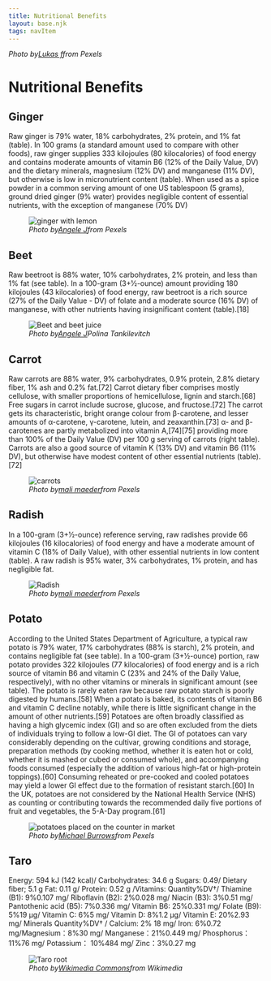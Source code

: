 ```yaml
---
title: Nutritional Benefits
layout: base.njk
tags: navItem
---
```

<div class="d_nutri_warp">
<div class="d_banner">
<img src="/images/pexels-daria-shevtsova-1508666.jpeg" alt="">
</div>
<figcaption class="d_fig">
 <cite>Photo by<a href="https://www.pexels.com/photo/assorted-citrus-fruits-and-vegetables-952476/">Lukas f</a>from Pexels</cite> </figcaption>
<h1 class="d_topic">Nutritional Benefits</h1>


<div class="d_card">
<h2 class="d_title">Ginger</h2>
<p class="d_content">
Raw ginger is 79% water, 18% carbohydrates, 2% protein, and 1% fat (table). In 100 grams (a standard amount used to compare with other foods), raw ginger supplies 333 kilojoules (80 kilocalories) of food energy and contains moderate amounts of vitamin B6 (12% of the Daily Value, DV) and the dietary minerals, magnesium (12% DV) and manganese (11% DV), but otherwise is low in micronutrient content (table).
When used as a spice powder in a common serving amount of one US tablespoon (5 grams), ground dried ginger (9% water) provides negligible content of essential nutrients, with the exception of manganese (70% DV)
</p>
<figure class="d_nutri_img">
<img src="/images/pexels-angele-j-128403.jpeg"
 alt="ginger with lemon">
 
 <figcaption class="d_fig">
 <cite>Photo by<a href="https://www.pexels.com/photo/ginger-and-2-lemon-fruit-128403/">Angele J</a>from Pexels</cite> </figcaption>
</figure>

</div> 

<div class="d_card">
<h2 class="d_title">Beet</h2>
<p class="d_content">Raw beetroot is 88% water, 10% carbohydrates, 2% protein, and less than 1% fat (see table). In a 100-gram (3+1⁄2-ounce) amount providing 180 kilojoules (43 kilocalories) of food energy, raw beetroot is a rich source (27% of the Daily Value - DV) of folate and a moderate source (16% DV) of manganese, with other nutrients having insignificant content (table).[18] </p>
<figure class="d_nutri_img">
<img src="/images/pexels-polina-tankilevitch-4443479.jpeg"
 alt="Beet and beet juice">
 
 <figcaption class="d_fig">
 <cite>Photo by<a href="https://www.pexels.com/photo/food-healthy-vegetables-glass-4443479/">Angele J</a>Polina Tankilevitch</cite> </figcaption>
 
</figure>
</div>

<div class="d_card">
<h2 class="d_title">Carrot</h2>
<p class="d_content">Raw carrots are 88% water, 9% carbohydrates, 0.9% protein, 2.8% dietary fiber, 1% ash and 0.2% fat.[72] Carrot dietary fiber comprises mostly cellulose, with smaller proportions of hemicellulose, lignin and starch.[68] Free sugars in carrot include sucrose, glucose, and fructose.[72]
The carrot gets its characteristic, bright orange colour from β-carotene, and lesser amounts of α-carotene, γ-carotene, lutein, and zeaxanthin.[73] α- and β-carotenes are partly metabolized into vitamin A,[74][75] providing more than 100% of the Daily Value (DV) per 100 g serving of carrots (right table). Carrots are also a good source of vitamin K (13% DV) and vitamin B6 (11% DV), but otherwise have modest content of other essential nutrients (table).[72]
</p>
<figure class="d_nutri_img">
<img src="/images/pexels-mali-maeder-143133.jpeg"
 alt="carrots">
 
 <figcaption class="d_fig">
 <cite>Photo by<a href="https://www.pexels.com/photo/orange-carrots-on-table-143133/">mali maeder</a>from Pexels</cite> </figcaption>

</figure>
</div>

<div class="d_card">
<h2 class="d_title">Radish</h2>
<p class="d_content">In a 100-gram (3+1⁄2-ounce) reference serving, raw radishes provide 66 kilojoules (16 kilocalories) of food energy and have a moderate amount of vitamin C (18% of Daily Value), with other essential nutrients in low content (table). A raw radish is 95% water, 3% carbohydrates, 1% protein, and has negligible fat.</p>
<figure class="d_nutri_img">
<img src="/images/pexels-mali-maeder-244393.jpeg"
 alt="Radish">
 
 <figcaption class="d_fig">
 <cite>Photo by<a href="https://www.pexels.com/photo/red-onion-244393/">mali maeder</a>from Pexels</cite> </figcaption>

</figure>
</div>

<div class="d_card">
<h2 class="d_title">Potato</h2>
<p class="d_content">According to the United States Department of Agriculture, a typical raw potato is 79% water, 17% carbohydrates (88% is starch), 2% protein, and contains negligible fat (see table). In a 100-gram (3+1⁄2-ounce) portion, raw potato provides 322 kilojoules (77 kilocalories) of food energy and is a rich source of vitamin B6 and vitamin C (23% and 24% of the Daily Value, respectively), with no other vitamins or minerals in significant amount (see table). The potato is rarely eaten raw because raw potato starch is poorly digested by humans.[58] When a potato is baked, its contents of vitamin B6 and vitamin C decline notably, while there is little significant change in the amount of other nutrients.[59]
Potatoes are often broadly classified as having a high glycemic index (GI) and so are often excluded from the diets of individuals trying to follow a low-GI diet. The GI of potatoes can vary considerably depending on the cultivar, growing conditions and storage, preparation methods (by cooking method, whether it is eaten hot or cold, whether it is mashed or cubed or consumed whole), and accompanying foods consumed (especially the addition of various high-fat or high-protein toppings).[60] Consuming reheated or pre-cooked and cooled potatoes may yield a lower GI effect due to the formation of resistant starch.[60] In the UK, potatoes are not considered by the National Health Service (NHS) as counting or contributing towards the recommended daily five portions of fruit and vegetables, the 5-A-Day program.[61]
</p>
<figure class="d_nutri_img">
<img src="/images/pexels-michael-burrows-7129145.jpeg"
 alt="potatoes placed on the counter in market">
 
 <figcaption class="d_fig">
 <cite>Photo by<a href="https://www.pexels.com/photo/basket-with-fresh-potatoes-placed-on-counter-in-market-7129145/">Michael Burrows</a>from Pexels</cite> </figcaption>

</figure>
</div>

<div class="d_card">
<h2 class="d_title">Taro</h2>
<p class="d_content">Energy: 594 kJ (142 kcal)/ Carbohydrates: 34.6 g
Sugars: 0.49/ Dietary fiber; 5.1 g
Fat: 0.11 g/ Protein: 0.52 g /Vitamins: Quantity%DV†/ Thiamine (B1): 9%0.107 mg/ Riboflavin (B2):	2%0.028 mg/ Niacin (B3):	3%0.51 mg/ Pantothenic acid (B5):	7%0.336 mg/ Vitamin B6:	25%0.331 mg/ Folate (B9):	5%19 μg/ Vitamin C:	6%5 mg/ Vitamin D:	8%1.2 μg/ Vitamin E:	20%2.93 mg/ Minerals	Quantity%DV† / Calcium:	2% 18 mg/ Iron:	6%0.72 mg/Magnesium：8%30 mg/ Manganese：21%0.449 mg/ Phosphorus：11%76 mg/ Potassium：	10%484 mg/ Zinc：3%0.27 mg
</p>
<figure class="d_nutri_img">
<img src="/images/Colocasia_esculenta_dsc07801.jpeg"
 alt="Taro root">
 
 <figcaption class="d_fig">
 <cite>Photo by<a href="https://commons.wikimedia.org/wiki/File:Colocasia_esculenta_dsc07801.jpg">Wikimedia Commons</a>from Wikimedia</cite> </figcaption>
</figure>
</div>
<!-- <div class="cards">
{%- for img in photos -%}
  {% include "article-card.njk" %}
{%- endfor -%}

</div> 
